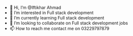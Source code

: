 - 👋 Hi, I’m @Iftikhar Ahmad
- 👀 I’m interested in Full stack development
- 🌱 I’m currently learning Full stack development
- 💞️ I’m looking to collaborate on Full stack development jobs
- 📫 How to reach me contact me on 03229797879

<!---
Iftikhar-Rajpoot/Iftikhar-Rajpoot is a ✨ special ✨ repository because its `README.md` (this file) appears on your GitHub profile.
You can click the Preview link to take a look at your changes.
--->
